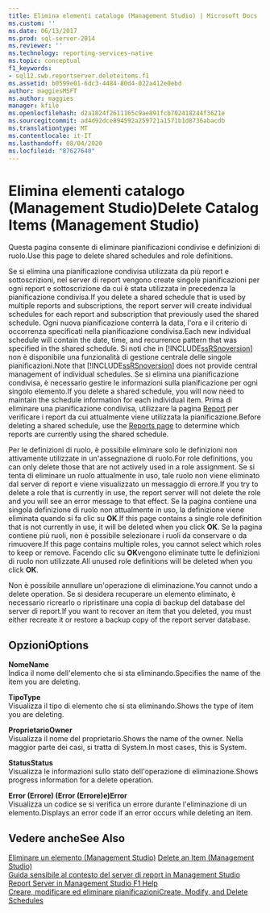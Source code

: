 ```yaml
---
title: Elimina elementi catalogo (Management Studio) | Microsoft Docs
ms.custom: ''
ms.date: 06/13/2017
ms.prod: sql-server-2014
ms.reviewer: ''
ms.technology: reporting-services-native
ms.topic: conceptual
f1_keywords:
- sql12.swb.reportserver.deleteitems.f1
ms.assetid: b0599e01-6dc3-4484-80d4-022a412e0ebd
author: maggiesMSFT
ms.author: maggies
manager: kfile
ms.openlocfilehash: d2a1824f2611165c9ae891fcb702418244f3621e
ms.sourcegitcommit: ad4d92dce894592a259721a1571b1d8736abacdb
ms.translationtype: MT
ms.contentlocale: it-IT
ms.lasthandoff: 08/04/2020
ms.locfileid: "87627640"
---
```

# <a name="delete-catalog-items-management-studio"></a><span data-ttu-id="b1e6d-102">Elimina elementi catalogo (Management Studio)</span><span class="sxs-lookup"><span data-stu-id="b1e6d-102">Delete Catalog Items (Management Studio)</span></span>
  <span data-ttu-id="b1e6d-103">Questa pagina consente di eliminare pianificazioni condivise e definizioni di ruolo.</span><span class="sxs-lookup"><span data-stu-id="b1e6d-103">Use this page to delete shared schedules and role definitions.</span></span>  
  
 <span data-ttu-id="b1e6d-104">Se si elimina una pianificazione condivisa utilizzata da più report e sottoscrizioni, nel server di report vengono create singole pianificazioni per ogni report e sottoscrizione da cui è stata utilizzata in precedenza la pianificazione condivisa.</span><span class="sxs-lookup"><span data-stu-id="b1e6d-104">If you delete a shared schedule that is used by multiple reports and subscriptions, the report server will create individual schedules for each report and subscription that previously used the shared schedule.</span></span> <span data-ttu-id="b1e6d-105">Ogni nuova pianificazione conterrà la data, l'ora e il criterio di occorrenza specificati nella pianificazione condivisa.</span><span class="sxs-lookup"><span data-stu-id="b1e6d-105">Each new individual schedule will contain the date, time, and recurrence pattern that was specified in the shared schedule.</span></span> <span data-ttu-id="b1e6d-106">Si noti che in [!INCLUDE[ssRSnoversion](../../includes/ssrsnoversion-md.md)] non è disponibile una funzionalità di gestione centrale delle singole pianificazioni.</span><span class="sxs-lookup"><span data-stu-id="b1e6d-106">Note that [!INCLUDE[ssRSnoversion](../../includes/ssrsnoversion-md.md)] does not provide central management of individual schedules.</span></span> <span data-ttu-id="b1e6d-107">Se si elimina una pianificazione condivisa, è necessario gestire le informazioni sulla pianificazione per ogni singolo elemento.</span><span class="sxs-lookup"><span data-stu-id="b1e6d-107">If you delete a shared schedule, you will now need to maintain the schedule information for each individual item.</span></span> <span data-ttu-id="b1e6d-108">Prima di eliminare una pianificazione condivisa, utilizzare la pagina [Report](schedule-properties-reports-page.md) per verificare i report da cui attualmente viene utilizzata la pianificazione.</span><span class="sxs-lookup"><span data-stu-id="b1e6d-108">Before deleting a shared schedule, use the [Reports page](schedule-properties-reports-page.md) to determine which reports are currently using the shared schedule.</span></span>  
  
 <span data-ttu-id="b1e6d-109">Per le definizioni di ruolo, è possibile eliminare solo le definizioni non attivamente utilizzate in un'assegnazione di ruolo.</span><span class="sxs-lookup"><span data-stu-id="b1e6d-109">For role definitions, you can only delete those that are not actively used in a role assignment.</span></span> <span data-ttu-id="b1e6d-110">Se si tenta di eliminare un ruolo attualmente in uso, tale ruolo non viene eliminato dal server di report e viene visualizzato un messaggio di errore.</span><span class="sxs-lookup"><span data-stu-id="b1e6d-110">If you try to delete a role that is currently in use, the report server will not delete the role and you will see an error message to that effect.</span></span> <span data-ttu-id="b1e6d-111">Se la pagina contiene una singola definizione di ruolo non attualmente in uso, la definizione viene eliminata quando si fa clic su **OK**.</span><span class="sxs-lookup"><span data-stu-id="b1e6d-111">If this page contains a single role definition that is not currently in use, it will be deleted when you click **OK**.</span></span> <span data-ttu-id="b1e6d-112">Se la pagina contiene più ruoli, non è possibile selezionare i ruoli da conservare o da rimuovere.</span><span class="sxs-lookup"><span data-stu-id="b1e6d-112">If this page contains multiple roles, you cannot select which roles to keep or remove.</span></span> <span data-ttu-id="b1e6d-113">Facendo clic su **OK**vengono eliminate tutte le definizioni di ruolo non utilizzate.</span><span class="sxs-lookup"><span data-stu-id="b1e6d-113">All unused role definitions will be deleted when you click **OK**.</span></span>  
  
 <span data-ttu-id="b1e6d-114">Non è possibile annullare un'operazione di eliminazione.</span><span class="sxs-lookup"><span data-stu-id="b1e6d-114">You cannot undo a delete operation.</span></span> <span data-ttu-id="b1e6d-115">Se si desidera recuperare un elemento eliminato, è necessario ricrearlo o ripristinare una copia di backup del database del server di report.</span><span class="sxs-lookup"><span data-stu-id="b1e6d-115">If you want to recover an item that you deleted, you must either recreate it or restore a backup copy of the report server database.</span></span>  
  
## <a name="options"></a><span data-ttu-id="b1e6d-116">Opzioni</span><span class="sxs-lookup"><span data-stu-id="b1e6d-116">Options</span></span>  
 <span data-ttu-id="b1e6d-117">**Nome**</span><span class="sxs-lookup"><span data-stu-id="b1e6d-117">**Name**</span></span>  
 <span data-ttu-id="b1e6d-118">Indica il nome dell'elemento che si sta eliminando.</span><span class="sxs-lookup"><span data-stu-id="b1e6d-118">Specifies the name of the item you are deleting.</span></span>  
  
 <span data-ttu-id="b1e6d-119">**Tipo**</span><span class="sxs-lookup"><span data-stu-id="b1e6d-119">**Type**</span></span>  
 <span data-ttu-id="b1e6d-120">Visualizza il tipo di elemento che si sta eliminando.</span><span class="sxs-lookup"><span data-stu-id="b1e6d-120">Shows the type of item you are deleting.</span></span>  
  
 <span data-ttu-id="b1e6d-121">**Proprietario**</span><span class="sxs-lookup"><span data-stu-id="b1e6d-121">**Owner**</span></span>  
 <span data-ttu-id="b1e6d-122">Visualizza il nome del proprietario.</span><span class="sxs-lookup"><span data-stu-id="b1e6d-122">Shows the name of the owner.</span></span> <span data-ttu-id="b1e6d-123">Nella maggior parte dei casi, si tratta di System.</span><span class="sxs-lookup"><span data-stu-id="b1e6d-123">In most cases, this is System.</span></span>  
  
 <span data-ttu-id="b1e6d-124">**Status**</span><span class="sxs-lookup"><span data-stu-id="b1e6d-124">**Status**</span></span>  
 <span data-ttu-id="b1e6d-125">Visualizza le informazioni sullo stato dell'operazione di eliminazione.</span><span class="sxs-lookup"><span data-stu-id="b1e6d-125">Shows progress information for a delete operation.</span></span>  
  
 <span data-ttu-id="b1e6d-126">**Error (Errore) (Error (Errore)e)**</span><span class="sxs-lookup"><span data-stu-id="b1e6d-126">**Error**</span></span>  
 <span data-ttu-id="b1e6d-127">Visualizza un codice se si verifica un errore durante l'eliminazione di un elemento.</span><span class="sxs-lookup"><span data-stu-id="b1e6d-127">Displays an error code if an error occurs while deleting an item.</span></span>  
  
## <a name="see-also"></a><span data-ttu-id="b1e6d-128">Vedere anche</span><span class="sxs-lookup"><span data-stu-id="b1e6d-128">See Also</span></span>  
 <span data-ttu-id="b1e6d-129">[Eliminare un elemento &#40;Management Studio&#41;](delete-an-item-management-studio.md) </span><span class="sxs-lookup"><span data-stu-id="b1e6d-129">[Delete an Item &#40;Management Studio&#41;](delete-an-item-management-studio.md) </span></span>  
 <span data-ttu-id="b1e6d-130">[Guida sensibile al contesto del server di report in Management Studio](report-server-in-management-studio-f1-help.md) </span><span class="sxs-lookup"><span data-stu-id="b1e6d-130">[Report Server in Management Studio F1 Help](report-server-in-management-studio-f1-help.md) </span></span>  
 [<span data-ttu-id="b1e6d-131">Creare, modificare ed eliminare pianificazioni</span><span class="sxs-lookup"><span data-stu-id="b1e6d-131">Create, Modify, and Delete Schedules</span></span>](../subscriptions/create-modify-and-delete-schedules.md)  
  
  
